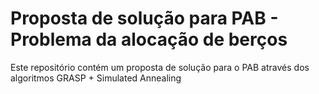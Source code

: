 # Proposta de solução para PAB - Problema da alocação de berços
Este repositório contém um proposta de solução para o PAB através dos algoritmos GRASP + Simulated Annealing
